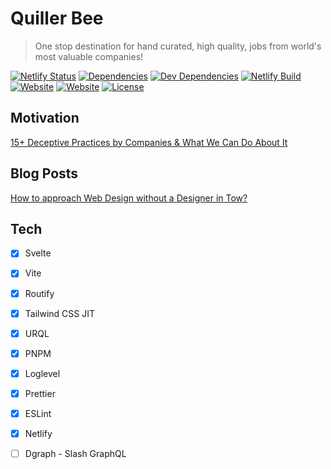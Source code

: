 # Quiller Bee
> One stop destination for hand curated, high quality, jobs from world's most valuable companies!

[![Netlify Status](https://api.netlify.com/api/v1/badges/69d452a4-17f0-4cc4-836e-311f1f5e20ba/deploy-status)](https://app.netlify.com/sites/quillerbee/deploys)
[![Dependencies](https://img.shields.io/david/quillerbee/job-portal)](https://david-dm.org/quillerbee/job-portal)
[![Dev Dependencies](https://img.shields.io/david/dev/quillerbee/job-portal)](https://david-dm.org/quillerbee/job-portal?type=dev)
[![Netlify Build](https://img.shields.io/netlify/69d452a4-17f0-4cc4-836e-311f1f5e20ba)](https://app.netlify.com/sites/quillerbee/deploys)
[![Website](https://img.shields.io/website?url=https%3A%2F%2Fwww.quillerbee.com)](https://www.quillerbee.com)
[![Website](https://img.shields.io/badge/website-quillerbee.com-brightgreen)](https://www.quillerbee.com/)
[![License](https://img.shields.io/github/license/quillerbee/job-portal)]()

## Motivation
[15+ Deceptive Practices by Companies & What We Can Do About It](https://www.derpycoder.com/15-deceptive-practices-by-companies-what-we-can-do-about-it/)

## Blog Posts
[How to approach Web Design without a Designer in Tow?](https://www.derpycoder.com/how-to-approach-web-design-without-a-designer-in-tow/)

## Tech
- [x] Svelte
- [x] Vite
- [x] Routify
- [x] Tailwind CSS JIT
- [x] URQL
- [x] PNPM
- [x] Loglevel
- [x] Prettier
- [x] ESLint

- [x] Netlify
- [ ] Dgraph - Slash GraphQL
